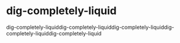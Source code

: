 # dig-completely-liquid
dig-completely-liquiddig-completely-liquiddig-completely-liquiddig-completely-liquiddig-completely-liquid
